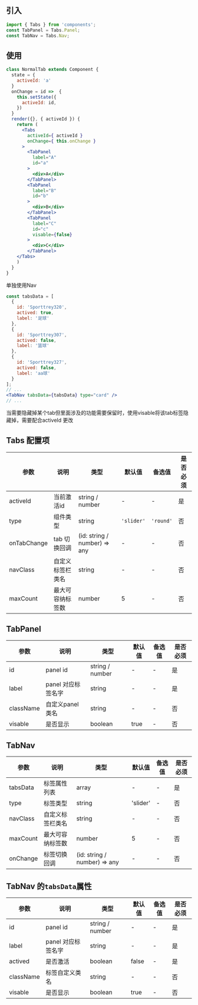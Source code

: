 ## 引入
```javascript
import { Tabs } from 'components';
const TabPanel = Tabs.Panel;
const TabNav = Tabs.Nav;
```

## 使用

```jsx
class NormalTab extends Component {
  state = {
    activeId: 'a'
  }
  onChange = id =>  {
    this.setState({
      activeId: id,
    })
  }
  render({}, { activeId }) {
    return (
      <Tabs
        activeId={ activeId }
        onChange={ this.onChange }
      >
        <TabPanel
          label="A"
          id="a"
        >
          <div>A</div>
        </TabPanel>
        <TabPanel
          label="B"
          id="b"
        >
          <div>B</div>
        </TabPanel>
        <TabPanel
          label="C"
          id="c"
          visable={false}
        >
          <div>C</div>
        </TabPanel>
    </Tabs>
    )
  }
}
```

单独使用Nav

```jsx
const tabsData = [
  {
    id: 'Sporttrey320',
    actived: true,
    label: '足球'
  },
  {
    id: 'Sporttrey307',
    actived: false,
    label: '篮球'
  },
  {
    id: 'Sporttrey327',
    actived: false,
    label: 'aa球'
  }
];
// ...
<TabNav tabsData={tabsData} type="card" />
// ...
```

当需要隐藏掉某个tab但里面涉及的功能需要保留时，使用visable将该tab标签隐藏掉，需要配合activeId 更改

## Tabs 配置项
| 参数 | 说明 | 类型 | 默认值 | 备选值 | 是否必须 |
| --- | --- | --- | --- | --- | --- |
| activeId | 当前激活id | string / number | - | - | 是 |
| type | 组件类型 | string | `'slider'` | `'round'` | 否 |
| onTabChange | tab 切换回调 | (id: string / number) => any | - | - | 否 |
| navClass | 自定义标签栏类名 | string | - | - | 否 |
| maxCount | 最大可容纳标签数 | number | 5 | - | 否 |

## TabPanel
| 参数 | 说明 | 类型 | 默认值 | 备选值 | 是否必须 |
| --- | --- | --- | --- | --- | --- |
| id | panel id | string / number | - | - | 是 |
| label | panel 对应标签名字 | string | - | - | 是 |
| className | 自定义panel 类名 | string | - | - | 否 |
| visable | 是否显示 | boolean | true | - | 否 |

## TabNav
| 参数 | 说明 | 类型 | 默认值 | 备选值 | 是否必须 |
| --- | --- | --- | --- | --- | --- |
| tabsData | 标签属性列表 | array | - | - | 是 |
| type | 标签类型 | string | 'slider' | - | 否 |
| navClass | 自定义标签栏类名 | string | - | - | 否 |
| maxCount | 最大可容纳标签数 | number | 5 | - | 否 |
| onChange | 标签切换回调 | (id: string / number) => any | - | - | 否 |

## TabNav 的`tabsData`属性
| 参数 | 说明 | 类型 | 默认值 | 备选值 | 是否必须 |
| --- | --- | --- | --- | --- | --- |
| id | panel id | string / number | - | - | 是 |
| label | panel 对应标签名字 | string | - | - | 是 |
| actived | 是否激活 | boolean | false | - | 是 |
| className | 标签自定义类名 | string | - | - | 否 |
| visable | 是否显示 | boolean | true | - | 否 |